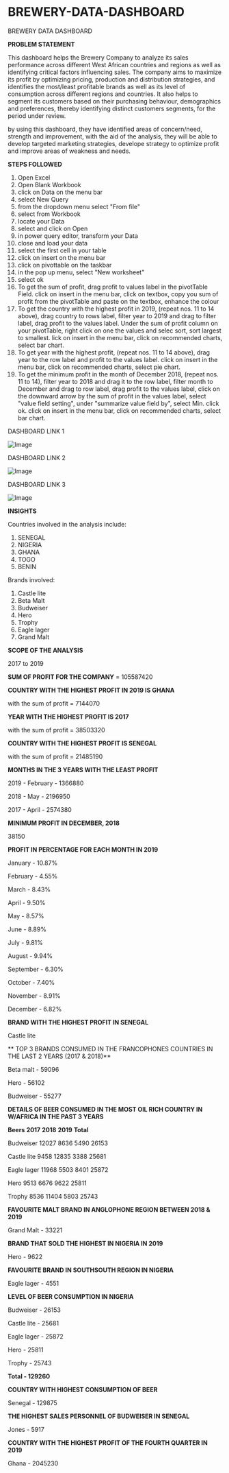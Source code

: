 # BREWERY-DATA-DASHBOARD
 BREWERY DATA DASHBOARD



**PROBLEM STATEMENT**

This dashboard helps the Brewery Company to analyze its sales performance across different West African countries and regions as well as identifying critical factors influencing sales. The company aims to maximize its profit by optimizing pricing, production and distribution strategies, and identifies the most/least profitable brands as well as its level of consumption across different regions and countries. It also helps to segment its customers based on their purchasing behaviour, demographics and preferences, thereby identifying distinct customers segments, for the period under review.

by using this dashboard, they have identified areas of concern/need, strength and improvement, with the aid of the analysis, they will be able to develop targeted marketing strategies, develope strategy to optimize profit and improve areas of weakness and needs. 

**STEPS FOLLOWED**
1. Open Excel
2. Open Blank Workbook
3. click on Data on the menu bar 
4. select New Query
5. from the dropdown menu select "From file"
6. select from Workbook
7. locate your Data
8. select and click on Open
9. in power query editor, transform your Data
10. close and load your data 
11. select the first cell in your table
12. click on insert on the menu bar 
13. click on pivottable on the taskbar
14. in the pop up menu, select "New worksheet"
15. select ok
16. To get the sum of profit, drag profit to values label in the pivotTable Field. click on insert in the menu bar, click on textbox, copy you sum of profit from the pivotTable and paste on the textbox, enhance the colour
17. To get the country with the highest profit in 2019, (repeat nos. 11 to 14 above), drag country to rows label, filter year to 2019 and drag to filter label, drag profit to the values label. Under the sum of profit column on your pivotTable, right click on one the values and selec sort, sort largest to smallest. lick on insert in the menu bar, click on recommended charts, select bar chart.
18. To get year with the highest profit, (repeat nos. 11 to 14 above), drag year to the row label and profit to the values label. click on insert in the menu bar, click on recommended charts, select pie chart.
19. To get the minimum profit in the month of December 2018, (repeat nos. 11 to 14), filter year to 2018 and drag it to the row label, filter month to December and drag to row label, drag profit to the values label, click on the downward arrow by the sum of profit in the values label, select "value field setting", under "summarize value field by", select Min. click ok. click on insert in the menu bar, click on recommended charts, select bar chart.



DASHBOARD LINK 1

![Image](https://github.com/user-attachments/assets/c3fbeed2-9562-456c-a8ae-e4670950709b)



DASHBOARD LINK 2


![Image](https://github.com/user-attachments/assets/49e38cd4-d520-4786-af0a-d5ad351452e4)


DASHBOARD LINK 3


![Image](https://github.com/user-attachments/assets/12c61b54-d2cd-47dd-8113-9c963b6078e0)


**INSIGHTS**

Countries involved in the analysis include:
1. SENEGAL
2. NIGERIA
3. GHANA
4. TOGO
5. BENIN

Brands involved:
1. Castle lite
2. Beta Malt
3. Budweiser
4. Hero
5. Trophy
6. Eagle lager
7. Grand Malt


**SCOPE OF THE ANALYSIS** 

2017 to 2019

**SUM OF PROFIT FOR THE COMPANY** = 105587420

**COUNTRY WITH THE HIGHEST PROFIT IN 2019 IS GHANA**

with the sum of profit = 7144070

**YEAR WITH THE HIGHEST PROFIT IS 2017**

with the sum of profit = 38503320

**COUNTRY WITH THE HIGHEST PROFIT IS SENEGAL**

with the sum of profit = 21485190

**MONTHS IN THE 3 YEARS WITH THE LEAST PROFIT**

2019 - February - 1366880

2018 - May - 2196950

2017 - April - 2574380

**MINIMUM PROFIT IN DECEMBER, 2018**

38150

**PROFIT IN PERCENTAGE FOR EACH MONTH IN 2019**

January - 10.87%

February - 4.55%

March - 8.43%

April - 9.50%

May - 8.57%

June - 8.89%

July - 9.81%

August - 9.94%

September - 6.30%

October - 7.40%

November - 8.91%

December - 6.82%

**BRAND WITH THE HIGHEST PROFIT IN SENEGAL**

Castle lite

** TOP 3 BRANDS CONSUMED IN THE FRANCOPHONES COUNTRIES IN THE LAST 2 YEARS (2017 & 2018)**

Beta malt - 59096

Hero - 56102

Budweiser - 55277

**DETAILS OF BEER CONSUMED IN THE MOST OIL RICH COUNTRY IN W/AFRICA IN THE PAST 3 YEARS**

**Beers**            **2017**      **2018**       **2019**      **Total**

Budweiser              12027         8636          5490         26153

Castle lite            9458          12835         3388         25681

Eagle lager            11968         5503          8401         25872

Hero                   9513          6676          9622         25811

Trophy                 8536          11404         5803         25743


**FAVOURITE MALT BRAND IN ANGLOPHONE REGION BETWEEN 2018 & 2019**

Grand Malt - 33221

**BRAND THAT SOLD THE HIGHEST IN NIGERIA IN 2019**

Hero - 9622

**FAVOURITE BRAND IN SOUTHSOUTH REGION IN NIGERIA**

Eagle lager - 4551

**LEVEL OF BEER CONSUMPTION IN NIGERIA**

Budweiser - 26153

Castle lite - 25681

Eagle lager - 25872

Hero -        25811

Trophy - 25743

**Total - 129260**

**COUNTRY WITH HIGHEST CONSUMPTION OF BEER**

Senegal - 129875

**THE HIGHEST SALES PERSONNEL OF BUDWEISER IN SENEGAL**

Jones - 5917

**COUNTRY WITH THE HIGHEST PROFIT OF THE FOURTH QUARTER IN 2019**

Ghana - 2045230
